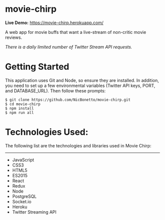 # movie-chirp
__Live Demo:__ https://movie-chirp.herokuapp.com/

A web app for movie buffs that want a live-stream of non-critic movie reviews.

*There is a daily limited number of Twitter Stream API requests.*

# Getting Started
This application uses Git and Node, so ensure they are installed. In addition, you need to set up a few environmental variables (Twitter API keys, PORT, and DATABASE_URL). Then follow these prompts: 

```
$ git clone https://github.com/NicBonetto/movie-chirp.git
$ cd movie-chirp
$ npm install
$ npm run all
```

# Technologies Used:
The following list are the technologies and libraries used in Movie Chirp:
***

+ JavaScript
+ CSS3
+ HTML5
+ ES2015
+ React
+ Redux
+ Node
+ PostgreSQL
+ Socket.io
+ Heroku
+ Twitter Streaming API
